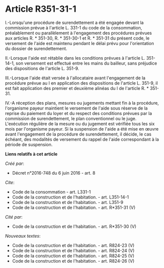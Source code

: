 # Article R351-31-1

I.-Lorsqu'une procédure de surendettement a été engagée devant la commission prévue à l'article L. 331-1 du code de la
consommation, préalablement ou parallèlement à l'engagement des procédures prévues aux articles R. * 351-30, R. * 351-30-1 et
R. * 351-31 du présent code, le versement de l'aide est maintenu pendant le délai prévu pour l'orientation du dossier de
surendettement. 

II.-Lorsque l'aide est rétablie dans les conditions prévues à l'article L. 351-14-1, son versement est effectué entre les
mains du bailleur, sans préjudice des dispositions de l'article L. 351-9. 

III.-Lorsque l'aide était versée à l'allocataire avant l'engagement de la procédure prévue au I en application des
dispositions de l'article L. 351-9, il est fait application des premier et deuxième alinéas du I de l'article R. * 351-31. 

IV.-A réception des plans, mesures ou jugements mettant fin à la procédure, l'organisme payeur maintient le versement de
l'aide sous réserve de la reprise du paiement du loyer et du respect des conditions prévues par la commission de
surendettement, le plan conventionnel ou le juge. L'exécution régulière de la mesure ou du jugement est vérifiée tous les six
mois par l'organisme payeur. Si la suspension de l'aide a été mise en œuvre avant l'engagement de la procédure de
surendettement, il décide, le cas échéant, des modalités de versement du rappel de l'aide correspondant à la période de
suspension.

**Liens relatifs à cet article**

_Créé par_:

  - Décret n°2016-748 du 6 juin 2016 - art. 8

_Cite_:

  - Code de la consommation - art. L331-1
  - Code de la construction et de l'habitation. - art. L351-14-1
  - Code de la construction et de l'habitation. - art. L351-9
  - Code de la construction et de l'habitation. - art. R*351-31 (V)

_Cité par_:

  - Code de la construction et de l'habitation. - art. R*351-30 (V)

_Nouveaux textes_:

  - Code de la construction et de l'habitation. - art. R824-23 (V)
  - Code de la construction et de l'habitation. - art. R824-24 (V)
  - Code de la construction et de l'habitation. - art. R824-25 (V)
  - Code de la construction et de l'habitation. - art. R824-26 (V)
